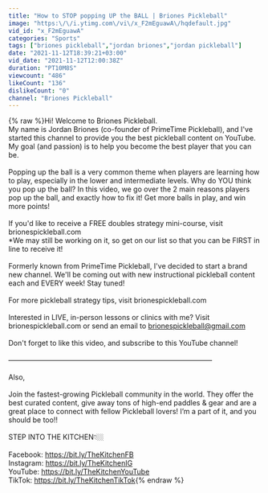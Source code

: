 ```yaml
---
title: "How to STOP popping UP the BALL | Briones Pickleball"
image: "https:\/\/i.ytimg.com\/vi\/x_F2mEguawA\/hqdefault.jpg"
vid_id: "x_F2mEguawA"
categories: "Sports"
tags: ["briones pickleball","jordan briones","jordan pickleball"]
date: "2021-11-12T18:39:21+03:00"
vid_date: "2021-11-12T12:00:38Z"
duration: "PT10M8S"
viewcount: "486"
likeCount: "136"
dislikeCount: "0"
channel: "Briones Pickleball"
---
```

{% raw %}Hi! Welcome to Briones Pickleball.<br />My name is Jordan Briones (co-founder of PrimeTime Pickleball), and I've started this channel to provide you the best pickleball content on YouTube. My goal (and passion) is to help you become the best player that you can be. <br /><br />Popping up the ball is a very common theme when players are learning how to play, especially in the lower and intermediate levels. Why do YOU think you pop up the ball? In this video, we go over the 2 main reasons players pop up the ball, and exactly how to fix it! Get more balls in play, and win more points! <br /><br />If you'd like to receive a FREE doubles strategy mini-course, visit brionespickleball.com<br />*We may still be working on it, so get on our list so that you can be FIRST in line to receive it!  <br /><br />Formerly known from PrimeTime Pickleball, I've decided to start a brand new channel. We'll be coming out with new instructional pickleball content each and EVERY week! Stay tuned!<br /><br />For more pickleball strategy tips, visit brionespickleball.com<br /><br />Interested in LIVE, in-person lessons or clinics with me? Visit brionespickleball.com or send an email to brionespickleball@gmail.com<br /><br />Don't forget to like this video, and subscribe to this YouTube channel!<br /><br />—————————————————————————————<br /><br />Also, <br /><br />Join the fastest-growing Pickleball community in the world. They offer the best curated content, give away tons of high-end paddles &amp; gear and are a great place to connect with fellow Pickleball lovers! I’m a part of it, and you should be too!! <br /><br />STEP INTO THE KITCHEN👇🏼<br /><br />Facebook: <a rel="nofollow" target="blank" href="https://bit.ly/TheKitchenFB">https://bit.ly/TheKitchenFB</a><br />Instagram: <a rel="nofollow" target="blank" href="https://bit.ly/TheKitchenIG">https://bit.ly/TheKitchenIG</a><br />YouTube: <a rel="nofollow" target="blank" href="https://bit.ly/TheKitchenYouTube">https://bit.ly/TheKitchenYouTube</a><br />TikTok: <a rel="nofollow" target="blank" href="https://bit.ly/TheKitchenTikTok">https://bit.ly/TheKitchenTikTok</a>{% endraw %}
